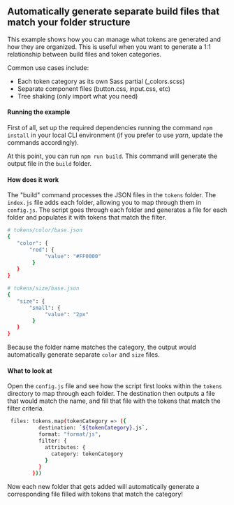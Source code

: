 ## Automatically generate separate build files that match your folder structure

This example shows how you can manage what tokens are generated and how they are organized. This is useful when you want to generate a 1:1 relationship between build files and token categories.

Common use cases include:

- Each token category as its own Sass partial (_colors.scss)
- Separate component files (button.css, input.css, etc)
- Tree shaking (only import what you need)

#### Running the example

First of all, set up the required dependencies running the command `npm install` in your local CLI environment (if you prefer to use *yarn*, update the commands accordingly).

At this point, you can run `npm run build`. This command will generate the output file in the `build` folder.

#### How does it work

The "build" command processes the JSON files in the `tokens` folder. The `index.js` file adds each folder, allowing you to map through them in `config.js`. The script goes through each folder and generates a file for each folder and populates it with tokens that match the filter.

```sh
# tokens/color/base.json
{
   "color": {
       "red": {
            "value": "#FF0000"
        }
   }
}
```

```sh
# tokens/size/base.json
{
   "size": {
       "small": {
            "value": "2px"
        }
   }
}
```

Because the folder name matches the category, the output would automatically generate separate `color` and `size` files.

#### What to look at

Open the `config.js` file and see how the script first looks within the `tokens` directory to map through each folder. The destination then outputs a file that would match the name, and fill that file with the tokens that match the filter criteria.

```sh
 files: tokens.map(tokenCategory => ({
          destination: `${tokenCategory}.js`,
          format: "format/js",
          filter: {
            attributes: {
              category: tokenCategory
            }
          }
        }))
```

Now each new folder that gets added will automatically generate a corresponding file filled with tokens that match the category!
